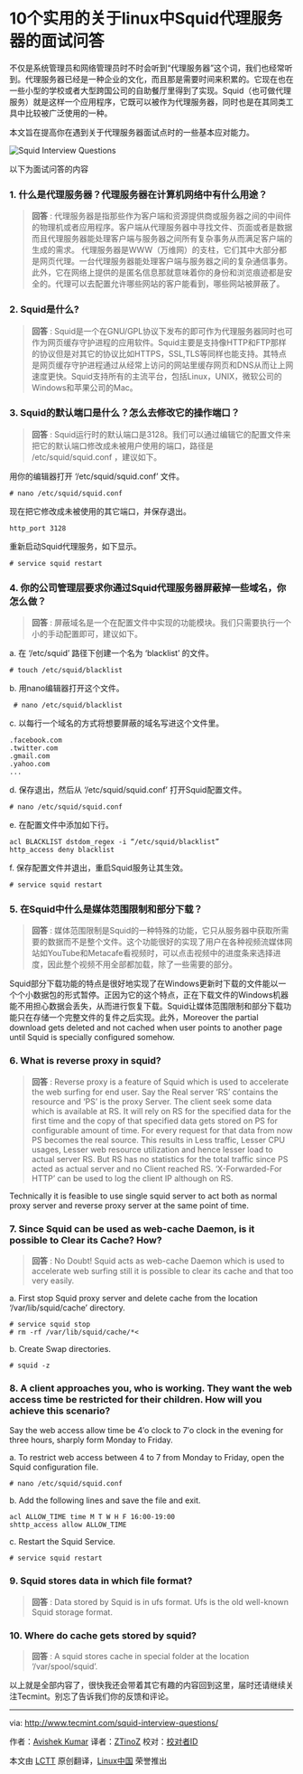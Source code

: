 10个实用的关于linux中Squid代理服务器的面试问答
================================================================================
不仅是系统管理员和网络管理员时不时会听到“代理服务器”这个词，我们也经常听到。代理服务器已经是一种企业的文化，而且那是需要时间来积累的。它现在也在一些小型的学校或者大型跨国公司的自助餐厅里得到了实现。Squid（也可做代理服务）就是这样一个应用程序，它既可以被作为代理服务器，同时也是在其同类工具中比较被广泛使用的一种。

本文旨在提高你在遇到关于代理服务器面试点时的一些基本应对能力。

![Squid Interview Questions](http://www.tecmint.com/wp-content/uploads/2014/07/Squid-Interview-Questions.png)

以下为面试问答的内容

### 1. 什么是代理服务器？代理服务器在计算机网络中有什么用途？ ###

> **回答** : 代理服务器是指那些作为客户端和资源提供商或服务器之间的中间件的物理机或者应用程序。客户端从代理服务器中寻找文件、页面或者是数据而且代理服务器能处理客户端与服务器之间所有复杂事务从而满足客户端的生成的需求。
代理服务器是WWW（万维网）的支柱，它们其中大部分都是网页代理。一台代理服务器能处理客户端与服务器之间的复杂通信事务。此外，它在网络上提供的是匿名信息那就意味着你的身份和浏览痕迹都是安全的。代理可以去配置允许哪些网站的客户能看到，哪些网站被屏蔽了。

### 2. Squid是什么? ###

> **回答** : Squid是一个在GNU/GPL协议下发布的即可作为代理服务器同时也可作为网页缓存守护进程的应用软件。Squid主要是支持像HTTP和FTP那样的协议但是对其它的协议比如HTTPS，SSL,TLS等同样也能支持。其特点是网页缓存守护进程通过从经常上访问的网站里缓存网页和DNS从而让上网速度更快。Squid支持所有的主流平台，包括Linux，UNIX，微软公司的Windows和苹果公司的Mac。

### 3. Squid的默认端口是什么？怎么去修改它的操作端口？ ###

> **回答** : Squid运行时的默认端口是3128。我们可以通过编辑它的配置文件来把它的默认端口修改成未被用户使用的端口，路径是 /etc/squid/squid.conf ，建议如下。

用你的编辑器打开 ‘/etc/squid/squid.conf’ 文件。

    # nano /etc/squid/squid.conf

现在把它修改成未被使用的其它端口，并保存退出。

    http_port 3128

重新启动Squid代理服务，如下显示。

    # service squid restart

### 4. 你的公司管理层要求你通过Squid代理服务器屏蔽掉一些域名，你怎么做？ ###

> **回答** : 屏蔽域名是一个在配置文件中实现的功能模块。我们只需要执行一个小的手动配置即可，建议如下。

a. 在 ‘/etc/squid’ 路径下创建一个名为 ‘blacklist’ 的文件。

    # touch /etc/squid/blacklist

b. 用nano编辑器打开这个文件。

     # nano /etc/squid/blacklist

c. 以每行一个域名的方式将想要屏蔽的域名写进这个文件里。

    .facebook.com
    .twitter.com
    .gmail.com
    .yahoo.com
    ...

d. 保存退出，然后从 ‘/etc/squid/squid.conf’ 打开Squid配置文件。

    # nano /etc/squid/squid.conf

e. 在配置文件中添加如下行。

    acl BLACKLIST dstdom_regex -i “/etc/squid/blacklist”
    http_access deny blacklist

f. 保存配置文件并退出，重启Squid服务让其生效。

    # service squid restart

### 5. 在Squid中什么是媒体范围限制和部分下载？ ###

> **回答** : 媒体范围限制是Squid的一种特殊的功能，它只从服务器中获取所需要的数据而不是整个文件。这个功能很好的实现了用户在各种视频流媒体网站如YouTube和Metacafe看视频时，可以点击视频中的进度条来选择进度，因此整个视频不用全部都加载，除了一些需要的部分。

Squid部分下载功能的特点是很好地实现了在Windows更新时下载的文件能以一个个小数据包的形式暂停。正因为它的这个特点，正在下载文件的Windows机器能不用担心数据会丢失，从而进行恢复下载。Squid让媒体范围限制和部分下载功能只在存储一个完整文件的复件之后实现。此外，Moreover the partial download gets deleted and not cached when user points to another page until Squid is specially configured somehow.

### 6. What is reverse proxy in squid? ###

> **回答** : Reverse proxy is a feature of Squid which is used to accelerate the web surfing for end user. Say the Real server ‘RS’ contains the resource and ‘PS’ is the proxy Server. The client seek some data which is available at RS. It will rely on RS for the specified data for the first time and the copy of that specified data gets stored on PS for configurable amount of time. For every request for that data from now PS becomes the real source. This results in Less traffic, Lesser CPU usages, Lesser web resource utilization and hence lesser load to actual server RS. But RS has no statistics for the total traffic since PS acted as actual server and no Client reached RS. ‘X-Forwarded-For HTTP’ can be used to log the client IP although on RS.

Technically it is feasible to use single squid server to act both as normal proxy server and reverse proxy server at the same point of time.

### 7. Since Squid can be used as web-cache Daemon, is it possible to Clear its Cache? How? ###

> **回答** : No Doubt! Squid acts as web-cache Daemon which is used to accelerate web surfing still it is possible to clear its cache and that too very easily.

a. First stop Squid proxy server and delete cache from the location ‘/var/lib/squid/cache’ directory.

    # service squid stop
    # rm -rf /var/lib/squid/cache/*<

b. Create Swap directories.

    # squid -z

### 8. A client approaches you, who is working. They want the web access time be restricted for their children. How will you achieve this scenario? ###

Say the web access allow time be 4′o clock to 7′o clock in the evening for three hours, sharply form Monday to Friday.

a. To restrict web access between 4 to 7 from Monday to Friday, open the Squid configuration file.

    # nano /etc/squid/squid.conf

b. Add the following lines and save the file and exit.

    acl ALLOW_TIME time M T W H F 16:00-19:00
    shttp_access allow ALLOW_TIME

c. Restart the Squid Service.

    # service squid restart

### 9. Squid stores data in which file format? ###

> **回答** : Data stored by Squid is in ufs format. Ufs is the old well-known Squid storage format.

### 10. Where do cache gets stored by squid? ###

> **回答** : A squid stores cache in special folder at the location ‘/var/spool/squid’.

以上就是全部内容了，很快我还会带着其它有趣的内容回到这里，届时还请继续关注Tecmint。别忘了告诉我们你的反馈和评论。

--------------------------------------------------------------------------------

via: http://www.tecmint.com/squid-interview-questions/

作者：[Avishek Kumar][a]
译者：[ZTinoZ](https://github.com/ZTinoZ)
校对：[校对者ID](https://github.com/校对者ID)

本文由 [LCTT](https://github.com/LCTT/TranslateProject) 原创翻译，[Linux中国](http://linux.cn/) 荣誉推出

[a]:http://www.tecmint.com/author/avishek/
